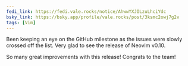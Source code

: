 ```yaml
---
fedi_link: https://fedi.vale.rocks/notice/AhwwYXJILzuLhciYdc
bsky_link: https://bsky.app/profile/vale.rocks/post/3ksmc2owj7g2v
tags: [Vim]
---
```


Been keeping an eye on the GitHub milestone as the issues were slowly crossed off the list. Very glad to see the release of Neovim v0.10.

So many great improvements with this release! Congrats to the team!
